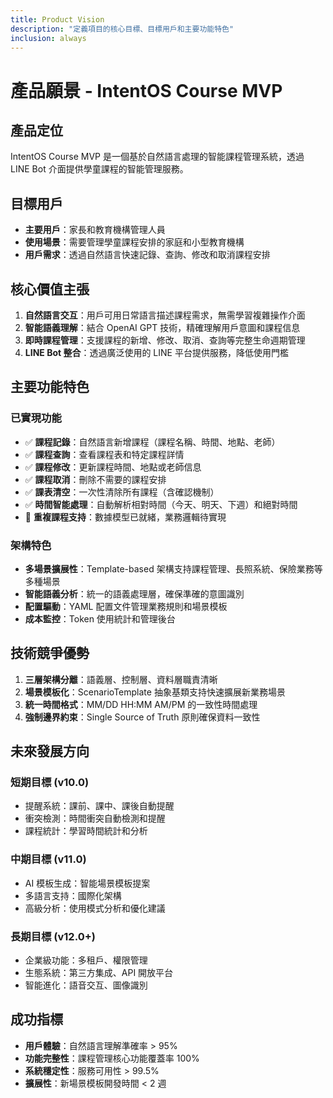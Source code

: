 ```yaml
---
title: Product Vision
description: "定義項目的核心目標、目標用戶和主要功能特色"
inclusion: always
---
```


# 產品願景 - IntentOS Course MVP

## 產品定位
IntentOS Course MVP 是一個基於自然語言處理的智能課程管理系統，透過 LINE Bot 介面提供學童課程的智能管理服務。

## 目標用戶
- **主要用戶**：家長和教育機構管理人員
- **使用場景**：需要管理學童課程安排的家庭和小型教育機構
- **用戶需求**：透過自然語言快速記錄、查詢、修改和取消課程安排

## 核心價值主張
1. **自然語言交互**：用戶可用日常語言描述課程需求，無需學習複雜操作介面
2. **智能語義理解**：結合 OpenAI GPT 技術，精確理解用戶意圖和課程信息
3. **即時課程管理**：支援課程的新增、修改、取消、查詢等完整生命週期管理
4. **LINE Bot 整合**：透過廣泛使用的 LINE 平台提供服務，降低使用門檻

## 主要功能特色

### 已實現功能
- ✅ **課程記錄**：自然語言新增課程（課程名稱、時間、地點、老師）
- ✅ **課程查詢**：查看課程表和特定課程詳情
- ✅ **課程修改**：更新課程時間、地點或老師信息
- ✅ **課程取消**：刪除不需要的課程安排
- ✅ **課表清空**：一次性清除所有課程（含確認機制）
- ✅ **時間智能處理**：自動解析相對時間（今天、明天、下週）和絕對時間
- 🔶 **重複課程支持**：數據模型已就緒，業務邏輯待實現

### 架構特色
- **多場景擴展性**：Template-based 架構支持課程管理、長照系統、保險業務等多種場景
- **智能語義分析**：統一的語義處理層，確保準確的意圖識別
- **配置驅動**：YAML 配置文件管理業務規則和場景模板
- **成本監控**：Token 使用統計和管理後台

## 技術競爭優勢
1. **三層架構分離**：語義層、控制層、資料層職責清晰
2. **場景模板化**：ScenarioTemplate 抽象基類支持快速擴展新業務場景
3. **統一時間格式**：MM/DD HH:MM AM/PM 的一致性時間處理
4. **強制邊界約束**：Single Source of Truth 原則確保資料一致性

## 未來發展方向

### 短期目標 (v10.0)
- 提醒系統：課前、課中、課後自動提醒
- 衝突檢測：時間衝突自動檢測和提醒
- 課程統計：學習時間統計和分析

### 中期目標 (v11.0)
- AI 模板生成：智能場景模板提案
- 多語言支持：國際化架構
- 高級分析：使用模式分析和優化建議

### 長期目標 (v12.0+)
- 企業級功能：多租戶、權限管理
- 生態系統：第三方集成、API 開放平台
- 智能進化：語音交互、圖像識別

## 成功指標
- **用戶體驗**：自然語言理解準確率 > 95%
- **功能完整性**：課程管理核心功能覆蓋率 100%
- **系統穩定性**：服務可用性 > 99.5%
- **擴展性**：新場景模板開發時間 < 2 週